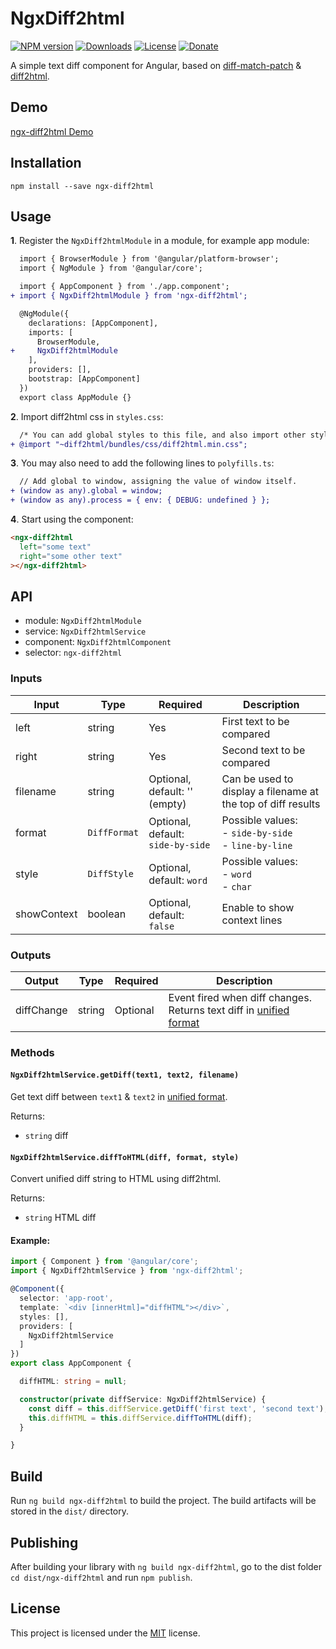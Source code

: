 # NgxDiff2html

[![NPM version](https://img.shields.io/npm/v/ngx-diff2html)](https://www.npmjs.com/package/ngx-diff2html)
[![Downloads](https://img.shields.io/npm/dt/ngx-diff2html)](https://www.npmjs.com/package/ngx-diff2html)
[![License](https://img.shields.io/npm/l/ngx-diff2html)](LICENSE)
[![Donate](https://img.shields.io/badge/PayPal-Donate-gray.svg?style=flat&logo=paypal&colorA=0071bb&logoColor=fff)](https://www.paypal.me/axeldev)

A simple text diff component for Angular, based on [diff-match-patch](https://github.com/google/diff-match-patch) & [diff2html](https://github.com/rtfpessoa/diff2html).

## Demo

[ngx-diff2html Demo](https://axel-dev.github.io/ngx-diff2html)

## Installation

```
npm install --save ngx-diff2html
```

## Usage

**1**. Register the `NgxDiff2htmlModule` in a module, for example app module:

```diff
  import { BrowserModule } from '@angular/platform-browser';
  import { NgModule } from '@angular/core';

  import { AppComponent } from './app.component';
+ import { NgxDiff2htmlModule } from 'ngx-diff2html';

  @NgModule({
    declarations: [AppComponent],
    imports: [
      BrowserModule,
+     NgxDiff2htmlModule
    ],
    providers: [],
    bootstrap: [AppComponent]
  })
  export class AppModule {}
```

**2**. Import diff2html css in `styles.css`:

```diff
  /* You can add global styles to this file, and also import other style files */
+ @import "~diff2html/bundles/css/diff2html.min.css";
```

**3**. You may also need to add the following lines to `polyfills.ts`:

```diff
  // Add global to window, assigning the value of window itself.
+ (window as any).global = window;
+ (window as any).process = { env: { DEBUG: undefined } };
```

**4**. Start using the component:

```html
<ngx-diff2html
  left="some text"
  right="some other text"
></ngx-diff2html>
```

## API

- module: `NgxDiff2htmlModule`
- service: `NgxDiff2htmlService`
- component: `NgxDiff2htmlComponent`
- selector: `ngx-diff2html`

### Inputs

| Input                | Type              | Required                             | Description
| -------------------- | ----------------- | ------------------------------------ | --------------------------
| left                 | string            | Yes                                  | First text to be compared
| right                | string            | Yes                                  | Second text to be compared
| filename             | string            | Optional, default: '' (empty)        | Can be used to display a filename at the top of diff results
| format               | `DiffFormat`      | Optional, default: `side-by-side`    | Possible values:<br> - `side-by-side`<br> - `line-by-line`
| style                | `DiffStyle`       | Optional, default: `word`            | Possible values:<br> - `word`<br> - `char`
| showContext          | boolean           | Optional, default: `false`            | Enable to show context lines   

### Outputs

| Output               | Type              | Required                             | Description
| -------------------- | ----------------- | ------------------------------------ | --------------------------
| diffChange           | string            | Optional                             | Event fired when diff changes. Returns text diff in [unified format](http://fileformats.archiveteam.org/wiki/Unified_diff)

### Methods

#### `NgxDiff2htmlService.getDiff(text1, text2, filename)`

Get text diff between `text1` & `text2` in [unified format](http://fileformats.archiveteam.org/wiki/Unified_diff).

Returns:
- `string` diff

#### `NgxDiff2htmlService.diffToHTML(diff, format, style)`

Convert unified diff string to HTML using diff2html.

Returns:
- `string` HTML diff

#### Example:

```typescript
import { Component } from '@angular/core';
import { NgxDiff2htmlService } from 'ngx-diff2html';

@Component({
  selector: 'app-root',
  template: `<div [innerHtml]="diffHTML"></div>`,
  styles: [],
  providers: [
    NgxDiff2htmlService
  ]
})
export class AppComponent {

  diffHTML: string = null;

  constructor(private diffService: NgxDiff2htmlService) {
    const diff = this.diffService.getDiff('first text', 'second text');
    this.diffHTML = this.diffService.diffToHTML(diff);
  }

}
```

## Build

Run `ng build ngx-diff2html` to build the project. The build artifacts will be stored in the `dist/` directory.

## Publishing

After building your library with `ng build ngx-diff2html`, go to the dist folder `cd dist/ngx-diff2html` and run `npm publish`.

## License

This project is licensed under the [MIT](LICENSE) license.
